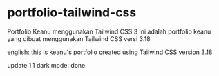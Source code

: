 # portfolio-tailwind-css
Portfolio Keanu menggunakan Tailwind CSS 3
ini adalah portfolio keanu yang dibuat menggunakan Tailwind CSS versi 3.18

english:
this is keanu's portfolio created using Tailwind CSS version 3.18

update 1.1 dark mode: done.
